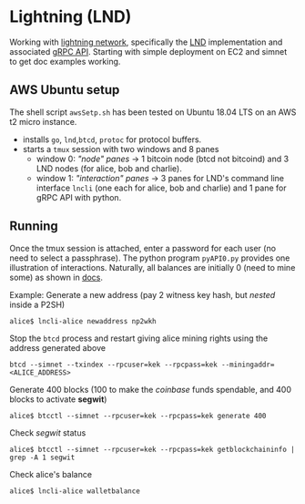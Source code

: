 # Lightning (LND)
Working with [lightning network](https://lightning.network/), specifically the [LND](https://github.com/lightningnetwork/lnd) implementation and associated [gRPC API](https://api.lightning.community/?python). Starting with simple deployment on EC2 and simnet to get doc examples working.

## AWS Ubuntu setup
The shell script `awsSetp.sh` has been tested on Ubuntu 18.04 LTS on an AWS t2 micro instance. 
* installs `go`, `lnd`,`btcd`, `protoc` for protocol buffers.   
* starts a `tmux` session with two windows and 8 panes
  * window 0: *"node" panes* -> 1 bitcoin node (btcd not bitcoind) and 3 LND nodes (for alice, bob and charlie). 
  * window 1: *"interaction" panes* -> 3 panes for LND's command line interface `lncli` (one each for alice, bob and charlie) and 1 pane for gRPC API with python.

## Running
Once the tmux session is attached, enter a password for each user (no need to select a passphrase). The python program `pyAPI0.py` provides one illustration of interactions. Naturally, all balances are initially 0 (need to mine some) as shown in [docs](https://dev.lightning.community/tutorial/01-lncli/index.html).

Example:
Generate a new address (pay 2 witness key hash, but *nested* inside a P2SH)
    
    alice$ lncli-alice newaddress np2wkh

Stop the `btcd` process and restart giving alice mining rights using the address generated above

    btcd --simnet --txindex --rpcuser=kek --rpcpass=kek --miningaddr=<ALICE_ADDRESS>

Generate 400 blocks (100 to make the *coinbase* funds spendable, and 400 blocks to activate **segwit**)

    alice$ btcctl --simnet --rpcuser=kek --rpcpass=kek generate 400

Check *segwit* status

    alice$ btcctl --simnet --rpcuser=kek --rpcpass=kek getblockchaininfo | grep -A 1 segwit

Check alice's balance 
    
    alice$ lncli-alice walletbalance



